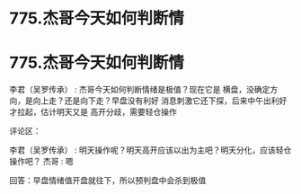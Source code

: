 # 775.杰哥今天如何判断情

# 775.杰哥今天如何判断情

李君（吴罗传承） : 杰哥今天如何判断情绪是极值？现在它是 横盘，没确定方向，是向上走？还是向下走？早盘没有利好 消息刺激它还下探，后来中午出利好才拉起，估计明天又是 高开分歧，需要轻仓操作

评论区：

李君（吴罗传承） : 明天操作呢？明天高开应该以出为主吧？明天分化，应该轻仓操作吧？ 杰哥 : 嗯

回答：早盘情绪值开盘就往下，所以预判盘中会杀到极值